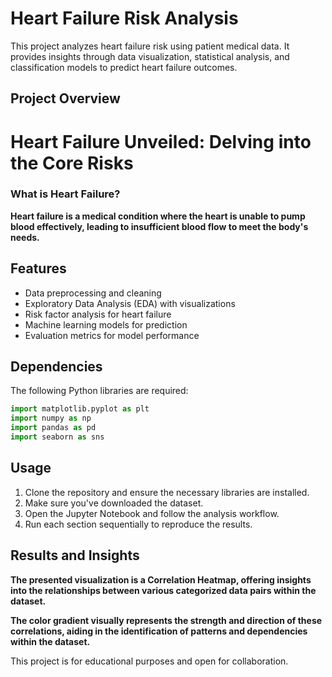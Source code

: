 # Heart Failure Risk Analysis

This project analyzes heart failure risk using patient medical data. It provides insights through data visualization, statistical analysis, and classification models to predict heart failure outcomes.

## Project Overview

# Heart Failure Unveiled: Delving into the Core Risks  

### What is Heart Failure?

**Heart failure is a medical condition where the heart is unable to pump blood effectively, leading to insufficient blood flow to meet the body's needs.**

## Features

- Data preprocessing and cleaning
- Exploratory Data Analysis (EDA) with visualizations
- Risk factor analysis for heart failure
- Machine learning models for prediction
- Evaluation metrics for model performance

## Dependencies

The following Python libraries are required:

```python
import matplotlib.pyplot as plt
import numpy as np
import pandas as pd
import seaborn as sns
```

## Usage

1. Clone the repository and ensure the necessary libraries are installed.
2. Make sure you've downloaded the dataset.  
3. Open the Jupyter Notebook and follow the analysis workflow.  
4. Run each section sequentially to reproduce the results.  

## Results and Insights

**The presented visualization is a Correlation Heatmap, offering insights into the relationships between various categorized data pairs within the dataset.**

**The color gradient visually represents the strength and direction of these correlations, aiding in the identification of patterns and dependencies within the dataset.**

This project is for educational purposes and open for collaboration.

